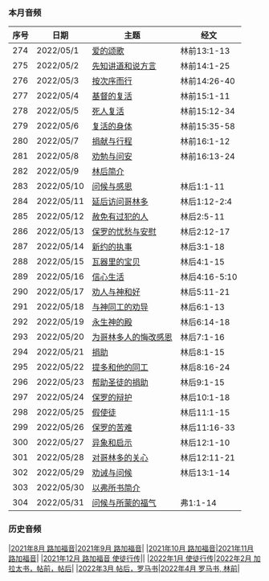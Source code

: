
### 本月音频

|序号|日期|主题|经文|
|---|----|---|---|
|274|2022/05/1|[爱的颂歌](https://carmelbible.sgp1.digitaloceanspaces.com/202205/274.mp3)|林前13:1-13|
|275|2022/05/2|[先知讲道和说方言](https://carmelbible.sgp1.digitaloceanspaces.com/202205/275.mp3)|林前14:1-25|
|276|2022/05/3|[按次序而行](https://carmelbible.sgp1.digitaloceanspaces.com/202205/276.mp3)|林前14:26-40|
|277|2022/05/4|[基督的复活](https://carmelbible.sgp1.digitaloceanspaces.com/202205/277.mp3)|林前15:1-11|
|278|2022/05/5|[死人复活](https://carmelbible.sgp1.digitaloceanspaces.com/202205/278.mp3)|林前15:12-34|
|279|2022/05/6|[复活的身体](https://carmelbible.sgp1.digitaloceanspaces.com/202205/279.mp3)|林前15:35-58|
|280|2022/05/7|[捐献与行程](https://carmelbible.sgp1.digitaloceanspaces.com/202205/280.mp3)|林前16:1-12|
|281|2022/05/8|[劝勉与问安](https://carmelbible.sgp1.digitaloceanspaces.com/202205/281.mp3)|林前16:13-24|
|282|2022/05/9|[林后简介](https://carmelbible.sgp1.digitaloceanspaces.com/202205/282.mp3)||
|283|2022/05/10|[问候与感恩](https://carmelbible.sgp1.digitaloceanspaces.com/202205/283.mp3)|林后1:1-11|
|284|2022/05/11|[延后访问哥林多](https://carmelbible.sgp1.digitaloceanspaces.com/202205/284.mp3)|林后1:12-2:4|
|285|2022/05/12|[赦免有过犯的人](https://carmelbible.sgp1.digitaloceanspaces.com/202205/285.mp3)|林后2:5-11|
|286|2022/05/13|[保罗的忧愁与安慰](https://carmelbible.sgp1.digitaloceanspaces.com/202205/286.mp3)|林后2:12-17|
|287|2022/05/14|[新约的执事](https://carmelbible.sgp1.digitaloceanspaces.com/202205/287.mp3)|林后3:1-18|
|288|2022/05/15|[瓦器里的宝贝](https://carmelbible.sgp1.digitaloceanspaces.com/202205/288.mp3)|林后4:1-15|
|289|2022/05/16|[信心生活](https://carmelbible.sgp1.digitaloceanspaces.com/202205/289.mp3)|林后4:16-5:10|
|290|2022/05/17|[劝人与神和好](https://carmelbible.sgp1.digitaloceanspaces.com/202205/290.mp3)|林后5:11-21|
|291|2022/05/18|[与神同工的劝导](https://carmelbible.sgp1.digitaloceanspaces.com/202205/291.mp3)|林后6:1-13|
|292|2022/05/19|[永生神的殿](https://carmelbible.sgp1.digitaloceanspaces.com/202205/292.mp3)|林后6:14-18|
|293|2022/05/20|[为哥林多人的悔改感恩](https://carmelbible.sgp1.digitaloceanspaces.com/202205/293.mp3)|林后7:1-16|
|294|2022/05/21|[捐助](https://carmelbible.sgp1.digitaloceanspaces.com/202205/294.mp3)|林后8:1-15|
|295|2022/05/22|[提多和他的同工](https://carmelbible.sgp1.digitaloceanspaces.com/202205/295.mp3)|林后8:16-24|
|296|2022/05/23|[帮助圣徒的捐助](https://carmelbible.sgp1.digitaloceanspaces.com/202205/296.mp3)|林后9:1-15|
|297|2022/05/24|[保罗的辩护](https://carmelbible.sgp1.digitaloceanspaces.com/202205/297.mp3)|林后10:1-18|
|298|2022/05/25|[假使徒](https://carmelbible.sgp1.digitaloceanspaces.com/202205/298.mp3)|林后11:1-15|
|299|2022/05/26|[保罗的苦难](https://carmelbible.sgp1.digitaloceanspaces.com/202205/299.mp3)|林后11:16-33|
|300|2022/05/27|[异象和启示](https://carmelbible.sgp1.digitaloceanspaces.com/202205/300.mp3)|林后12:1-10|
|301|2022/05/28|[对哥林多的关心](https://carmelbible.sgp1.digitaloceanspaces.com/202205/301.mp3)|林后12:11-21|
|302|2022/05/29|[劝诫与问候](https://carmelbible.sgp1.digitaloceanspaces.com/202205/302.mp3)|林后13:1-14|
|303|2022/05/30|[以弗所书简介](https://carmelbible.sgp1.digitaloceanspaces.com/202205/303.mp3)||
|304|2022/05/31|[问候与所蒙的福气](https://carmelbible.sgp1.digitaloceanspaces.com/202205/304.mp3)|弗1:1-14|

### 历史音频

|[2021年8月 路加福音](202108)|[2021年9月 路加福音](202109)|
|[2021年10月 路加福音](202110)|[2021年11月 路加福音](202111)|
|[2021年12月 路加福音 使徒行传](202112)||
|[2022年1月 使徒行传](202201)|[2022年2月 加拉太书，帖前，帖后](202202)|
|[2022年3月 帖后，罗马书](202203)|[2022年4月 罗马书, 林前](202204)|
